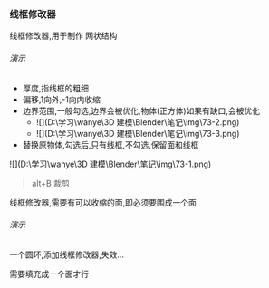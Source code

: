 ### 线框修改器

线框修改器,用于制作 网状结构



###### 演示

- 厚度,指线框的粗细
- 偏移,1向外,-1向内收缩
- 边界范围,一般勾选,边界会被优化,物体(正方体)如果有缺口,会被优化
  - ![](D:\学习\wanye\3D 建模\Blender\笔记\img\73-2.png)
  - ![](D:\学习\wanye\3D 建模\Blender\笔记\img\73-3.png)
- 替换原物体,勾选后,只有线框,不勾选,保留面和线框

![](D:\学习\wanye\3D 建模\Blender\笔记\img\73-1.png)



> alt+B 裁剪



线框修改器,需要有可以收缩的面,即必须要围成一个面

###### 演示

一个圆环,添加线框修改器,失效...

需要填充成一个面才行

